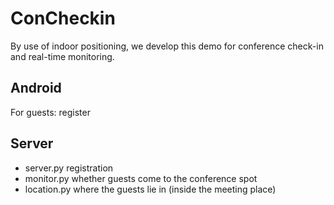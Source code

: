 # ConCheckin
By use of indoor positioning, we develop this demo for conference check-in and real-time monitoring.

## Android
For guests: register

## Server
- server.py registration
- monitor.py whether guests come to the conference spot
- location.py where the guests lie in (inside the meeting place)
